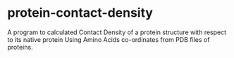 # protein-contact-density
A program to calculated Contact Density of a protein structure with respect to its native protein Using Amino Acids 
co-ordinates from PDB files of proteins.
